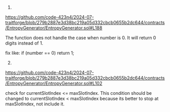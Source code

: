 1.
https://github.com/code-423n4/2024-07-traitforge/blob/279b2887e3d38bc219a05d332cbcb0655b2dc644/contracts/EntropyGenerator/EntropyGenerator.sol#L188

The function does not handle the case when number is 0. It will return 0 digits instead of 1.

fix like: 
if (number == 0) return 1;

2.
https://github.com/code-423n4/2024-07-traitforge/blob/279b2887e3d38bc219a05d332cbcb0655b2dc644/contracts/EntropyGenerator/EntropyGenerator.sol#L102

check for currentSlotIndex <= maxSlotIndex. This condition should be changed to currentSlotIndex < maxSlotIndex because its better to stop at maxSlotIndex, not include it.